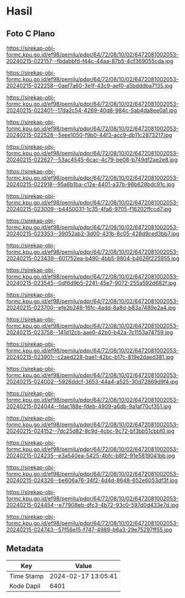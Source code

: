 # Hasil

## Foto C Plano

https://sirekap-obj-formc.kpu.go.id/ef98/pemilu/pdpr/64/72/08/10/02/6472081002053-20240215-022157--fbdabbfd-f44c-44aa-87b5-4cf369055cda.jpg

https://sirekap-obj-formc.kpu.go.id/ef98/pemilu/pdpr/64/72/08/10/02/6472081002053-20240215-022258--0aef7a60-3e1f-43c9-aef0-a5bdddba7135.jpg

https://sirekap-obj-formc.kpu.go.id/ef98/pemilu/pdpr/64/72/08/10/02/6472081002053-20240215-022401--17da2c54-4269-40d8-984c-5ab4da8ee0a1.jpg

https://sirekap-obj-formc.kpu.go.id/ef98/pemilu/pdpr/64/72/08/10/02/6472081002053-20240215-022528--5eee1050-f9b0-44f3-acc9-db11c2873217.jpg

https://sirekap-obj-formc.kpu.go.id/ef98/pemilu/pdpr/64/72/08/10/02/6472081002053-20240215-022627--53ac4545-6cac-4c79-be08-b749df2ae2e8.jpg

https://sirekap-obj-formc.kpu.go.id/ef98/pemilu/pdpr/64/72/08/10/02/6472081002053-20240215-022918--95a6b1ba-c12e-4401-a37b-96b628bdc91c.jpg

https://sirekap-obj-formc.kpu.go.id/ef98/pemilu/pdpr/64/72/08/10/02/6472081002053-20240215-023009--b4450031-1c35-4fa6-9705-f16202ffccd7.jpg

https://sirekap-obj-formc.kpu.go.id/ef98/pemilu/pdpr/64/72/08/10/02/6472081002053-20240215-023353--39052ab2-3d00-431b-8c05-428d9ced3bb7.jpg

https://sirekap-obj-formc.kpu.go.id/ef98/pemilu/pdpr/64/72/08/10/02/6472081002053-20240215-023439--601752ea-b490-4bb5-9804-b4626f225955.jpg

https://sirekap-obj-formc.kpu.go.id/ef98/pemilu/pdpr/64/72/08/10/02/6472081002053-20240215-023545--0df6d9b5-2241-45e7-9072-255a592d682f.jpg

https://sirekap-obj-formc.kpu.go.id/ef98/pemilu/pdpr/64/72/08/10/02/6472081002053-20240215-023700--efe2b248-16fc-4add-8a8d-b83a7489e2a4.jpg

https://sirekap-obj-formc.kpu.go.id/ef98/pemilu/pdpr/64/72/08/10/02/6472081002053-20240215-023758--141d12cb-aae0-42b0-b42a-7c1153a74759.jpg

https://sirekap-obj-formc.kpu.go.id/ef98/pemilu/pdpr/64/72/08/10/02/6472081002053-20240215-023901--c2aed228-bae1-42bc-b17c-819e2daed381.jpg

https://sirekap-obj-formc.kpu.go.id/ef98/pemilu/pdpr/64/72/08/10/02/6472081002053-20240215-024002--5926ddcf-3653-44a4-a525-30d72869d9f4.jpg

https://sirekap-obj-formc.kpu.go.id/ef98/pemilu/pdpr/64/72/08/10/02/6472081002053-20240215-024044--fdac188e-fdeb-4909-a6db-9a1af70cf351.jpg

https://sirekap-obj-formc.kpu.go.id/ef98/pemilu/pdpr/64/72/08/10/02/6472081002053-20240215-024152--7dc25d82-8c9d-4cbc-9c72-bf3bb51cbbf0.jpg

https://sirekap-obj-formc.kpu.go.id/ef98/pemilu/pdpr/64/72/08/10/02/6472081002053-20240215-024235--e3a540ea-5425-4bfc-b8f2-91e5819041bb.jpg

https://sirekap-obj-formc.kpu.go.id/ef98/pemilu/pdpr/64/72/08/10/02/6472081002053-20240215-024326--be606a76-34f2-4d4d-8648-652e6053df3f.jpg

https://sirekap-obj-formc.kpu.go.id/ef98/pemilu/pdpr/64/72/08/10/02/6472081002053-20240215-024454--e77908eb-dfc3-4b72-93c0-597d0d433e7d.jpg

https://sirekap-obj-formc.kpu.go.id/ef98/pemilu/pdpr/64/72/08/10/02/6472081002053-20240215-024743--57f56e15-f747-4989-b6a3-29e75297ff55.jpg


## Metadata

| Key        | Value               |
| ---------- | ------------------- |
| Time Stamp | 2024-02-17 13:05:41 |
| Kode Dapil | 6401                |




